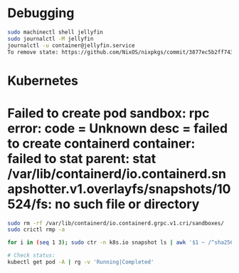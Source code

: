 # Debugging
```sh
sudo machinectl shell jellyfin
sudo journalctl -M jellyfin
journalctl -u container@jellyfin.service
To remove state: https://github.com/NixOS/nixpkgs/commit/3877ec5b2ff7436f4962ac0fe3200833cf78cb8b#commitcomment-19100105
```

# Kubernetes

# Failed to create pod sandbox: rpc error: code = Unknown desc = failed to create containerd container: failed to stat parent: stat /var/lib/containerd/io.containerd.snapshotter.v1.overlayfs/snapshots/10524/fs: no such file or directory
```sh
sudo rm -rf /var/lib/containerd/io.containerd.grpc.v1.cri/sandboxes/
sudo crictl rmp -a

for i in (seq 1 3); sudo ctr -n k8s.io snapshot ls | awk '$1 ~ /^sha256/ && $3 != "Active" {print $1}' | xargs -n1 sudo ctr -n k8s.io snapshot rm; end

# Check status:
kubectl get pod -A | rg -v 'Running|Completed'
```
